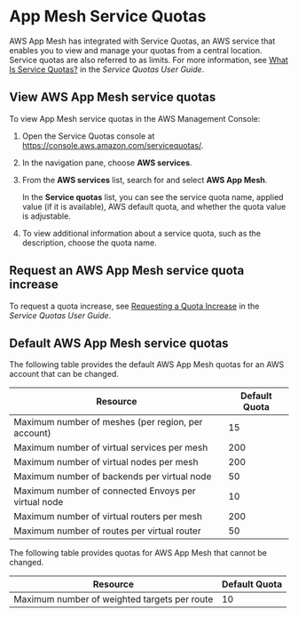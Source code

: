 # App Mesh Service Quotas<a name="service-quotas"></a>

AWS App Mesh has integrated with Service Quotas, an AWS service that enables you to view and manage your quotas from a central location\. Service quotas are also referred to as limits\. For more information, see [What Is Service Quotas?](https://docs.aws.amazon.com/servicequotas/latest/userguide/intro.html) in the *Service Quotas User Guide*\.

## View AWS App Mesh service quotas<a name="view-service-quotas"></a>
To view App Mesh service quotas in the AWS Management Console:

1. Open the Service Quotas console at [https://console\.aws\.amazon\.com/servicequotas/](https://console.aws.amazon.com/servicequotas/)\.

1. In the navigation pane, choose **AWS services**\.

1. From the **AWS services** list, search for and select **AWS App Mesh**\.

   In the **Service quotas** list, you can see the service quota name, applied value \(if it is available\), AWS default quota, and whether the quota value is adjustable\.

1. To view additional information about a service quota, such as the description, choose the quota name\.

## Request an AWS App Mesh service quota increase<a name="increase-service-quota"></a>
To request a quota increase, see [Requesting a Quota Increase](https://docs.aws.amazon.com/servicequotas/latest/userguide/request-increase.html) in the *Service Quotas User Guide*\.

## Default AWS App Mesh service quotas<a name="default-service-quotas"></a>

The following table provides the default AWS App Mesh quotas for an AWS account that can be changed\.

| Resource | Default Quota | 
| --- | --- | 
| Maximum number of meshes \(per region, per account\) | 15 | 
| Maximum number of virtual services per mesh | 200 | 
| Maximum number of virtual nodes per mesh | 200 | 
| Maximum number of backends per virtual node | 50 | 
| Maximum number of connected Envoys per virtual node | 10 | 
| Maximum number of virtual routers per mesh | 200 | 
| Maximum number of routes per virtual router | 50 | 

The following table provides quotas for AWS App Mesh that cannot be changed\.

| Resource | Default Quota | 
| --- | --- | 
| Maximum number of weighted targets per route | 10 | 
